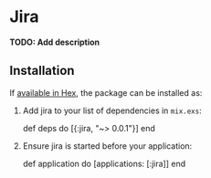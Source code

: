 # Jira

**TODO: Add description**

## Installation

If [available in Hex](https://hex.pm/docs/publish), the package can be installed as:

  1. Add jira to your list of dependencies in `mix.exs`:

        def deps do
          [{:jira, "~> 0.0.1"}]
        end

  2. Ensure jira is started before your application:

        def application do
          [applications: [:jira]]
        end

